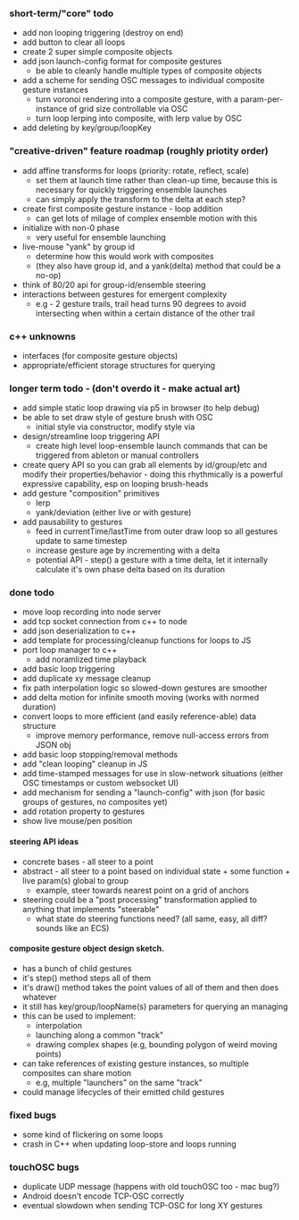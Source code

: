 ### short-term/"core" todo
- add non looping triggering (destroy on end)
- add button to clear all loops
- create 2 super simple composite objects
- add json launch-config format for composite gestures
    - be able to cleanly handle multiple types of composite objects
- add a scheme for sending OSC messages to individual composite gesture instances
    - turn voronoi rendering into a composite gesture, with a 
      param-per-instance of grid size controllable via OSC
    - turn loop lerping into composite, with lerp value by OSC
- add deleting by key/group/loopKey


### "creative-driven" feature roadmap (roughly priotity order)
- add affine transforms for loops (priority: rotate, reflect, scale)
    - set them at launch time rather than clean-up time, because 
      this is necessary for quickly triggering ensemble launches
    - can simply apply the transform to the delta at each step?
- create first composite gesture instance - loop addition
    - can get lots of milage of complex ensemble motion with this
- initialize with non-0 phase
    - very useful for ensemble launching
- live-mouse "yank" by group id
    - determine how this would work with composites 
    - (they also have group id, and a yank(delta) method that could be a no-op)
- think of 80/20 api for group-id/ensemble steering
- interactions between gestures for emergent complexity
    - e.g - 2 gesture trails, trail head turns 90 degrees to avoid intersecting when 
      within a certain distance of the other trail


### c++ unknowns
- interfaces (for composite gesture objects)
- appropriate/efficient storage structures for querying 


### longer term todo - (don't overdo it - make actual art)
- add simple static loop drawing via p5 in browser (to help debug)
- be able to set draw style of gesture brush with OSC
    - initial style via constructor, modify style via 
- design/streamline loop triggering API 
    - create high level loop-ensemble launch commands that can be triggered from ableton or manual controllers
- create query API so you can grab all elements by id/group/etc and modify their properties/behavior
        - doing this rhythmically is a powerful expressive capability, esp on looping brush-heads
- add gesture "composition" primitives
    - lerp
    - yank/deviation (either live or with gesture)
- add pausability to gestures
    - feed in currentTime/lastTime from outer draw loop so all gestures update to same timestep
    - increase gesture age by incrementing with a delta
    - potential API - step() a gesture with a time delta, let it internally calculate 
      it's own phase delta based on its duration


### done todo 
- move loop recording into node server
- add tcp socket connection from c++ to node 
- add json deserialization to c++
- add template for processing/cleanup functions for loops to JS
- port loop manager to c++
    - add noramlized time playback
- add basic loop triggering
- add duplicate xy message cleanup
- fix path interpolation logic so slowed-down gestures are smoother
- add delta motion for infinite smooth moving (works with normed duration)
- convert loops to more efficient (and easily reference-able) data structure
    - improve memory performance, remove null-access errors from JSON obj
- add basic loop stopping/removal methods
- add "clean looping" cleanup in JS
- add time-stamped messages for use in slow-network situations (either OSC timestamps or custom websocket UI)
- add mechanism for sending a "launch-config" with json (for basic groups of gestures, no composites yet)
- add rotation property to gestures
- show live mouse/pen position


#### steering API ideas
- concrete bases - all steer to a point
- abstract - all steer to a point based on individual state + some function + live param(s) global to group
    - example, steer towards nearest point on a grid of anchors 
- steering could be a "post processing" transformation applied to anything that implements "steerable"
    - what state do steering functions need? (all same, easy, all diff? sounds like an ECS)


#### composite gesture object design sketch.
- has a bunch of child gestures
- it's step() method steps all of them 
- it's draw() method takes the point values of all of them and then does whatever
- it still has key/group/loopName(s) parameters for querying an managing
- this can be used to implement:
    - interpolation
    - launching along a common "track" 
    - drawing complex shapes (e.g, bounding polygon of weird moving points)
- can take references of existing gesture instances, so multiple composites can share motion
    - e.g, multiple "launchers" on the same "track" 
- could manage lifecycles of their emitted child gestures


### fixed bugs
- some kind of flickering on some loops
- crash in C++ when updating loop-store and loops running


### touchOSC bugs
- duplicate UDP message (happens with old touchOSC too - mac bug?)
- Android doesn't encode TCP-OSC correctly
- eventual slowdown when sending TCP-OSC for long XY gestures
